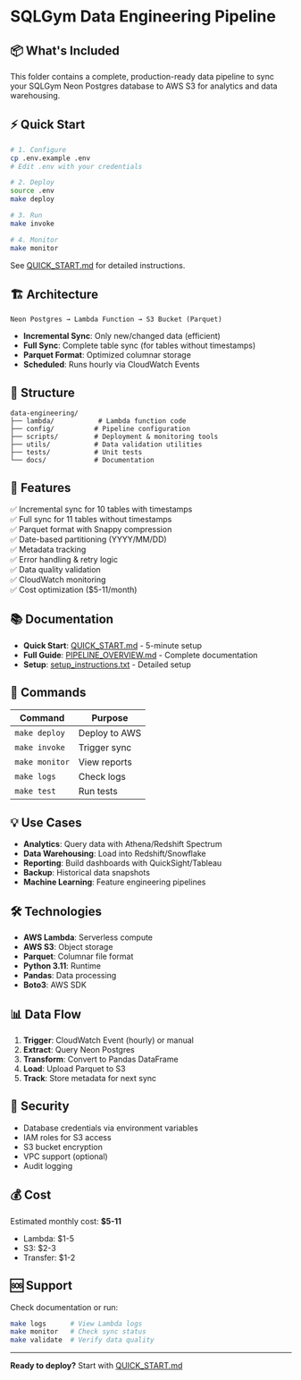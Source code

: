 # SQLGym Data Engineering Pipeline

## 📦 What's Included

This folder contains a complete, production-ready data pipeline to sync your SQLGym Neon Postgres database to AWS S3 for analytics and data warehousing.

## ⚡ Quick Start

```bash
# 1. Configure
cp .env.example .env
# Edit .env with your credentials

# 2. Deploy
source .env
make deploy

# 3. Run
make invoke

# 4. Monitor
make monitor
```

See [QUICK_START.md](QUICK_START.md) for detailed instructions.

## 🏗️ Architecture

```
Neon Postgres → Lambda Function → S3 Bucket (Parquet)
```

- **Incremental Sync**: Only new/changed data (efficient)
- **Full Sync**: Complete table sync (for tables without timestamps)
- **Parquet Format**: Optimized columnar storage
- **Scheduled**: Runs hourly via CloudWatch Events

## 📁 Structure

```
data-engineering/
├── lambda/           # Lambda function code
├── config/          # Pipeline configuration
├── scripts/         # Deployment & monitoring tools
├── utils/           # Data validation utilities
├── tests/           # Unit tests
└── docs/            # Documentation
```

## 🎯 Features

✅ Incremental sync for 10 tables with timestamps  
✅ Full sync for 11 tables without timestamps  
✅ Parquet format with Snappy compression  
✅ Date-based partitioning (YYYY/MM/DD)  
✅ Metadata tracking  
✅ Error handling & retry logic  
✅ Data quality validation  
✅ CloudWatch monitoring  
✅ Cost optimization ($5-11/month)  

## 📚 Documentation

- **Quick Start**: [QUICK_START.md](QUICK_START.md) - 5-minute setup
- **Full Guide**: [PIPELINE_OVERVIEW.md](PIPELINE_OVERVIEW.md) - Complete documentation
- **Setup**: [setup_instructions.txt](setup_instructions.txt) - Detailed setup

## 🔧 Commands

| Command | Purpose |
|---------|---------|
| `make deploy` | Deploy to AWS |
| `make invoke` | Trigger sync |
| `make monitor` | View reports |
| `make logs` | Check logs |
| `make test` | Run tests |

## 💡 Use Cases

- **Analytics**: Query data with Athena/Redshift Spectrum
- **Data Warehousing**: Load into Redshift/Snowflake
- **Reporting**: Build dashboards with QuickSight/Tableau
- **Backup**: Historical data snapshots
- **Machine Learning**: Feature engineering pipelines

## 🛠️ Technologies

- **AWS Lambda**: Serverless compute
- **AWS S3**: Object storage
- **Parquet**: Columnar file format
- **Python 3.11**: Runtime
- **Pandas**: Data processing
- **Boto3**: AWS SDK

## 📊 Data Flow

1. **Trigger**: CloudWatch Event (hourly) or manual
2. **Extract**: Query Neon Postgres
3. **Transform**: Convert to Pandas DataFrame
4. **Load**: Upload Parquet to S3
5. **Track**: Store metadata for next sync

## 🔐 Security

- Database credentials via environment variables
- IAM roles for S3 access
- S3 bucket encryption
- VPC support (optional)
- Audit logging

## 💰 Cost

Estimated monthly cost: **$5-11**
- Lambda: $1-5
- S3: $2-3
- Transfer: $1-2

## 🆘 Support

Check documentation or run:
```bash
make logs      # View Lambda logs
make monitor   # Check sync status
make validate  # Verify data quality
```

---

**Ready to deploy?** Start with [QUICK_START.md](QUICK_START.md)
